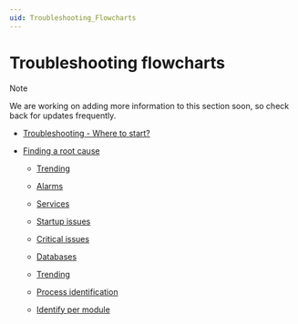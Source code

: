 ```yaml
---
uid: Troubleshooting_Flowcharts
---
```


# Troubleshooting flowcharts

> [!NOTE]
> We are working on adding more information to this section soon, so check back for updates frequently.

- [Troubleshooting - Where to start?](xref:Troubleshooting_Where_to_Start)

- [Finding a root cause](xref:Finding_a_Root_Cause)

  - [Trending](xref:Troubleshooting_Trending)

  - [Alarms](xref:Troubleshooting_Alarms)

  - [Services](xref:Troubleshooting_Services)

  - [Startup issues](xref:Troubleshooting_Startup_Issues)

  - [Critical issues](xref:Troubleshooting_Critical_Issues_Overview)

  - [Databases](xref:Troubleshooting_Databases_Overview)

  - [Trending](xref:Troubleshooting_Trending)

  - [Process identification](xref:Troubleshooting_Process_Identification)

  - [Identify per module](xref:Troubleshooting_Identify_per_Module)
